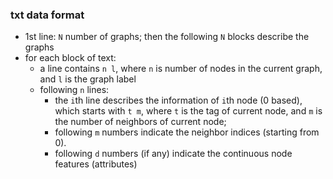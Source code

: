 ### txt data format

* 1st line: `N` number of graphs; then the following `N` blocks describe the graphs  
* for each block of text:
  - a line contains `n l`, where `n` is number of nodes in the current graph, and `l` is the graph label
  - following `n` lines: 
    - the `i`th line describes the information of `i`th node (0 based), which starts with `t m`, where `t` is the tag of current node, and `m` is the number of neighbors of current node;
    - following `m` numbers indicate the neighbor indices (starting from 0). 
    - following `d` numbers (if any) indicate the continuous node features (attributes)
